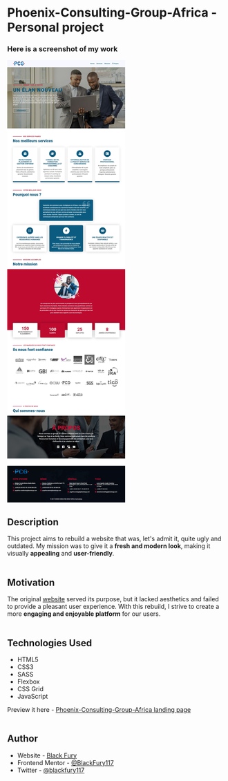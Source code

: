 # Phoenix-Consulting-Group-Africa - Personal project

### Here is a screenshot of my work

![Design preview for the Phoenix-Consulting-Group-Africa landing page](/assets/images/screenshot-of-my-work.jpg)
## Description

This project aims to rebuild a website that was, let's admit it, quite  ugly and outdated. My mission was to give it a **fresh and modern look**, making it visually **appealing** and **user-friendly**. <br><br>

## Motivation

The original [website](https://phoenixcga.com/) served its purpose, but it lacked aesthetics and failed to provide a pleasant user experience. With this rebuild, I strive to create a more **engaging and enjoyable platform** for our users. <br><br>

## Technologies Used

- HTML5
- CSS3
- SASS
- Flexbox
- CSS Grid
- JavaScript

Preview it here - [Phoenix-Consulting-Group-Africa landing page](https://phoenixcga.netlify.app/) <br><br>

## Author

- Website - [Black Fury](https://blackfury117.github.io/)
- Frontend Mentor - [@BlackFury117](https://www.frontendmentor.io/profile/BlackFury117)
- Twitter - [@blackfury117](https://www.twitter.com/blackfury117)
